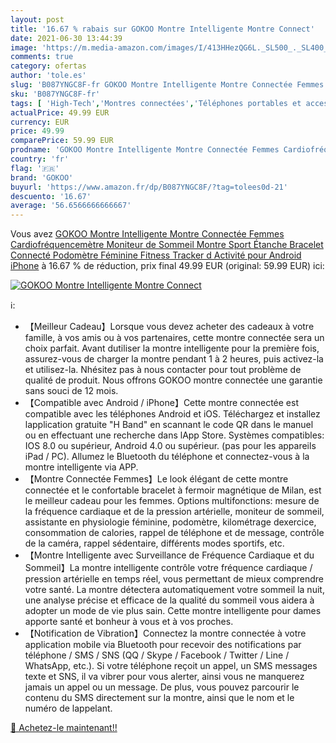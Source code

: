 ```yaml
---
layout: post
title: '16.67 % rabais sur GOKOO Montre Intelligente Montre Connect'
date: 2021-06-30 13:44:39
image: 'https://m.media-amazon.com/images/I/413HHezQG6L._SL500_._SL400_.jpg'
comments: true
category: ofertas
author: 'tole.es'
slug: 'B087YNGC8F-fr GOKOO Montre Intelligente Montre Connectée Femmes...'
sku: 'B087YNGC8F-fr'
tags: [ 'High-Tech','Montres connectées','Téléphones portables et accessoires','gokoo', ]
actualPrice: 49.99 EUR
currency: EUR
price: 49.99
comparePrice: 59.99 EUR
prodname: 'GOKOO Montre Intelligente Montre Connectée Femmes Cardiofréquencemètre Moniteur de Sommeil Montre Sport Étanche Bracelet Connecté Podomètre Féminine Fitness Tracker d Activité pour Android iPhone'
country: 'fr'
flag: '🇫🇷'
brand: 'GOKOO'
buyurl: 'https://www.amazon.fr/dp/B087YNGC8F/?tag=tolees0d-21'
descuento: '16.67'
average: '56.6566666666667'
---
```


Vous avez [GOKOO Montre Intelligente Montre Connectée Femmes Cardiofréquencemètre Moniteur de Sommeil Montre Sport Étanche Bracelet Connecté Podomètre Féminine Fitness Tracker d Activité pour Android iPhone](https://www.amazon.fr/dp/B087YNGC8F/?tag=tolees0d-21)  à  16.67 % de réduction, prix final  49.99 EUR (original: 59.99 EUR) ici:

[![GOKOO Montre Intelligente Montre Connect](https://m.media-amazon.com/images/I/413HHezQG6L._SL500_._SL400_.jpg)](https://www.amazon.fr/dp/B087YNGC8F/?tag=tolees0d-21)

ℹ️:

- 【Meilleur Cadeau】Lorsque vous devez acheter des cadeaux à votre famille, à vos amis ou à vos partenaires, cette montre connectée sera un choix parfait. Avant dutiliser la montre intelligente pour la première fois, assurez-vous de charger la montre pendant 1 à 2 heures, puis activez-la et utilisez-la. Nhésitez pas à nous contacter pour tout problème de qualité de produit. Nous offrons GOKOO montre connectée une garantie sans souci de 12 mois.
- 【Compatible avec Android / iPhone】Cette montre connectée est compatible avec les téléphones Android et iOS. Téléchargez et installez lapplication gratuite "H Band" en scannant le code QR dans le manuel ou en effectuant une recherche dans lApp Store. Systèmes compatibles: IOS 8.0 ou supérieur, Android 4.0 ou supérieur. (pas pour les appareils iPad / PC). Allumez le Bluetooth du téléphone et connectez-vous à la montre intelligente via APP.
- 【Montre Connectée Femmes】Le look élégant de cette montre connectée et le confortable bracelet à fermoir magnétique de Milan, est le meilleur cadeau pour les femmes. Options multifonctions: mesure de la fréquence cardiaque et de la pression artérielle, moniteur de sommeil, assistante en physiologie féminine, podomètre, kilométrage dexercice, consommation de calories, rappel de téléphone et de message, contrôle de la caméra, rappel sédentaire, différents modes sportifs, etc.
- 【Montre Intelligente avec Surveillance de Fréquence Cardiaque et du Sommeil】La montre intelligente contrôle votre fréquence cardiaque / pression artérielle en temps réel, vous permettant de mieux comprendre votre santé. La montre détectera automatiquement votre sommeil la nuit, une analyse précise et efficace de la qualité du sommeil vous aidera à adopter un mode de vie plus sain. Cette montre intelligente pour dames apporte santé et bonheur à vous et à vos proches.
- 【Notification de Vibration】Connectez la montre connectée à votre application mobile via Bluetooth pour recevoir des notifications par téléphone / SMS / SNS (QQ / Skype / Facebook / Twitter / Line / WhatsApp, etc.). Si votre téléphone reçoit un appel, un SMS messages texte et SNS, il va vibrer pour vous alerter, ainsi vous ne manquerez jamais un appel ou un message. De plus, vous pouvez parcourir le contenu du SMS directement sur la montre, ainsi que le nom et le numéro de lappelant.

[🛒 Achetez-le maintenant!!](https://www.amazon.fr/dp/B087YNGC8F/?tag=tolees0d-21)
